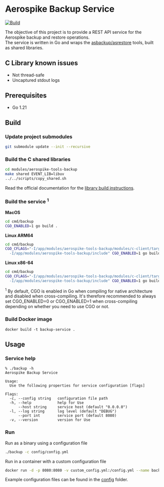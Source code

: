 # Aerospike Backup Service
[![Build](https://github.com/aerospike/aerospike-backup-service/actions/workflows/build.yml/badge.svg)](https://github.com/aerospike/aerospike-backup-service/actions/workflows/build.yml)

The objective of this project is to provide a REST API service for the Aerospike backup and restore operations.  
The service is written in Go and wraps the [asbackup/asrestore](https://github.com/aerospike/aerospike-tools-backup) 
tools, built as shared libraries.

## C Library known issues
* Not thread-safe
* Uncaptured stdout logs

## Prerequisites

* Go 1.21

## Build

### Update project submodules
```bash
git submodule update --init --recursive
```

### Build the C shared libraries
```bash
cd modules/aerospike-tools-backup
make shared EVENT_LIB=libuv
../../scripts/copy_shared.sh
```
Read the official documentation for the [library build instructions](https://github.com/aerospike/aerospike-tools-backup#build-examples).

### Build the service <sup>1</sup>

**MacOS**
```bash
cd cmd/backup
CGO_ENABLED=1 go build .
```

**Linux ARM64**
```bash
cd cmd/backup
CGO_CFLAGS="-I/app/modules/aerospike-tools-backup/modules/c-client/target/Linux-aarch64/include \
  -I/app/modules/aerospike-tools-backup/include" CGO_ENABLED=1 go build .
```

**Linux x86-64**
```bash
cd cmd/backup
CGO_CFLAGS="-I/app/modules/aerospike-tools-backup/modules/c-client/target/Linux-x86_64/include \
  -I/app/modules/aerospike-tools-backup/include" CGO_ENABLED=1 go build .
```

<sup>1</sup> By default, CGO is enabled in Go when compiling for native architecture and disabled when cross-compiling.
It's therefore recommended to always set CGO_ENABLED=0 or CGO_ENABLED=1 when cross-compiling depending on whether you need to use CGO or not.

### Build Docker image
```
docker build -t backup-service .
```

## Usage

### Service help
```
% ./backup -h                  
Aerospike Backup Service

Usage:
  Use the following properties for service configuration [flags]

Flags:
  -c, --config string   configuration file path
  -h, --help            help for Use
      --host string     service host (default "0.0.0.0")
  -l, --log string      log level (default "DEBUG")
      --port int        service port (default 8080)
  -v, --version         version for Use
```

### Run
Run as a binary using a configuration file
```bash
./backup -c config/config.yml
```

Run in a container with a custom configuration file
```bash
docker run -d -p 8080:8080 -v custom_config.yml:/config.yml --name backup-service backup-service "-lINFO"
```

Example configuration files can be found in the [config](./cmd/backup/config/) folder.
